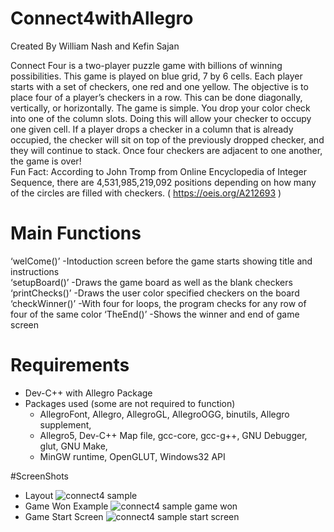 # Connect4withAllegro 
Created By William Nash and Kefin Sajan

Connect Four is a two-player puzzle game with billions of winning possibilities. This game is played on blue grid, 7 by 6 cells. 
Each player starts with a set of checkers, one red and one yellow. The objective is to place four of a player’s checkers in a row.
This can be done diagonally, vertically, or horizontally. The game is simple. You drop your color check into one of the column slots. Doing this will allow your checker to occupy one given cell. If a player drops a checker in a column that is already occupied, the checker will sit on top of the previously dropped checker, and they will continue to stack. Once four checkers are adjacent to one another, the game is over!    
Fun Fact: According to John Tromp from Online Encyclopedia of Integer Sequence, there are 4,531,985,219,092 positions depending on how many of the circles are filled with checkers.   ( https://oeis.org/A212693 )

# Main Functions 

‘welCome()’ 
-Intoduction screen before the game starts showing title and instructions  
‘setupBoard()’ 
-Draws the game board as well as the blank checkers 
‘printChecks()’ 
-Draws the user color specified checkers on the board 
‘checkWinner()’ 
-With four for loops, the program checks for any row of four of the same color 
‘TheEnd()’ 
-Shows the winner and end of game screen 

# Requirements
- Dev-C++ with Allegro Package 
 - Packages used (some are not required to function)
   - AllegroFont, Allegro, AllegroGL, AllegroOGG, binutils, Allegro supplement, 
   - Allegro5, Dev-C++ Map file, gcc-core, gcc-g++, GNU Debugger, glut, GNU Make, 
   - MinGW runtime, OpenGLUT, Windows32 API

#ScreenShots
 - Layout
![connect4 sample](https://user-images.githubusercontent.com/23088470/48498035-5269a000-e803-11e8-8ece-171d483c7c40.PNG)
 - Game Won Example
![connect4 sample game won](https://user-images.githubusercontent.com/23088470/48498036-5269a000-e803-11e8-8e09-f0da962c1def.PNG)
 - Game Start Screen 
![connect4 sample start screen](https://user-images.githubusercontent.com/23088470/48498037-5269a000-e803-11e8-8d40-cd790cdd1ca8.PNG)

